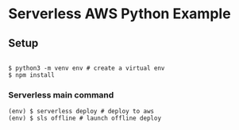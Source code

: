 # Serverless AWS Python Example

## Setup

```shell

$ python3 -m venv env # create a virtual env
$ npm install

```

### Serverless main command

```shell
(env) $ serverless deploy # deploy to aws
(env) $ sls offline # launch offline deploy
```